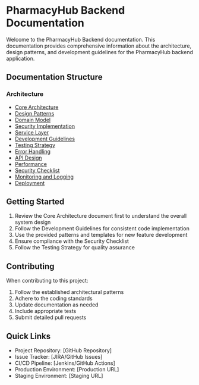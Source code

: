 # PharmacyHub Backend Documentation

Welcome to the PharmacyHub Backend documentation. This documentation provides comprehensive information about the architecture, design patterns, and development guidelines for the PharmacyHub backend application.

## Documentation Structure

### Architecture
- [Core Architecture](./architecture/01-core-architecture.md)
- [Design Patterns](./architecture/02-design-patterns.md)
- [Domain Model](./architecture/03-domain-model.md)
- [Security Implementation](./architecture/04-security.md)
- [Service Layer](./architecture/05-service-layer.md)
- [Development Guidelines](./architecture/06-development-guidelines.md)
- [Testing Strategy](./architecture/07-testing.md)
- [Error Handling](./architecture/08-error-handling.md)
- [API Design](./architecture/09-api-design.md)
- [Performance](./architecture/10-performance.md)
- [Security Checklist](./architecture/11-security-checklist.md)
- [Monitoring and Logging](./architecture/12-monitoring.md)
- [Deployment](./architecture/13-deployment.md)

## Getting Started

1. Review the Core Architecture document first to understand the overall system design
2. Follow the Development Guidelines for consistent code implementation
3. Use the provided patterns and templates for new feature development
4. Ensure compliance with the Security Checklist
5. Follow the Testing Strategy for quality assurance

## Contributing

When contributing to this project:
1. Follow the established architectural patterns
2. Adhere to the coding standards
3. Update documentation as needed
4. Include appropriate tests
5. Submit detailed pull requests

## Quick Links

- Project Repository: [GitHub Repository]
- Issue Tracker: [JIRA/GitHub Issues]
- CI/CD Pipeline: [Jenkins/GitHub Actions]
- Production Environment: [Production URL]
- Staging Environment: [Staging URL]